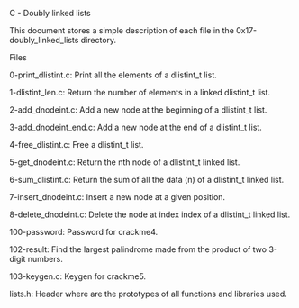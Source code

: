 C - Doubly linked lists

This document stores a simple description of each file in the 0x17-doubly_linked_lists directory.



Files

0-print_dlistint.c: Print all the elements of a dlistint_t list.



1-dlistint_len.c: Return the number of elements in a linked dlistint_t list.



2-add_dnodeint.c: Add a new node at the beginning of a dlistint_t list.



3-add_dnodeint_end.c: Add a new node at the end of a dlistint_t list.



4-free_dlistint.c: Free a dlistint_t list.



5-get_dnodeint.c: Return the nth node of a dlistint_t linked list.



6-sum_dlistint.c: Return the sum of all the data (n) of a dlistint_t linked list.



7-insert_dnodeint.c: Insert a new node at a given position.



8-delete_dnodeint.c: Delete the node at index index of a dlistint_t linked list.



100-password: Password for crackme4.



102-result: Find the largest palindrome made from the product of two 3-digit numbers.



103-keygen.c: Keygen for crackme5.



lists.h: Header where are the prototypes of all functions and libraries used.
